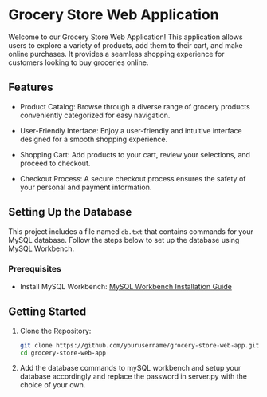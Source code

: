 # Grocery Store Web Application

Welcome to our Grocery Store Web Application! This application allows users to explore a variety of products, add them to their cart, and make online purchases. It provides a seamless shopping experience for customers looking to buy groceries online.

## Features

- Product Catalog: Browse through a diverse range of grocery products conveniently categorized for easy navigation.

- User-Friendly Interface: Enjoy a user-friendly and intuitive interface designed for a smooth shopping experience.

- Shopping Cart: Add products to your cart, review your selections, and proceed to checkout.

- Checkout Process: A secure checkout process ensures the safety of your personal and payment information.

## Setting Up the Database

This project includes a file named `db.txt` that contains commands for your MySQL database. Follow the steps below to set up the database using MySQL Workbench.

### Prerequisites

- Install MySQL Workbench: [MySQL Workbench Installation Guide](https://dev.mysql.com/doc/workbench/en/wb-installing.html)

## Getting Started

1. Clone the Repository:
   ```bash
   git clone https://github.com/yourusername/grocery-store-web-app.git
   cd grocery-store-web-app
2. Add the database commands to mySQL workbench and setup your database accordingly and replace the password in server.py with the choice of your own.
